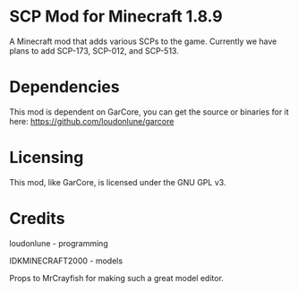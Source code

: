 # SCP Mod for Minecraft 1.8.9
A Minecraft mod that adds various SCPs to the game.
Currently we have plans to add SCP-173, SCP-012, and SCP-513.

# Dependencies
This mod is dependent on GarCore, you can get the source or binaries for it here: https://github.com/loudonlune/garcore

# Licensing
This mod, like GarCore, is licensed under the GNU GPL v3.

# Credits
loudonlune - programming

IDKMINECRAFT2000 - models

Props to MrCrayfish for making such a great model editor.

